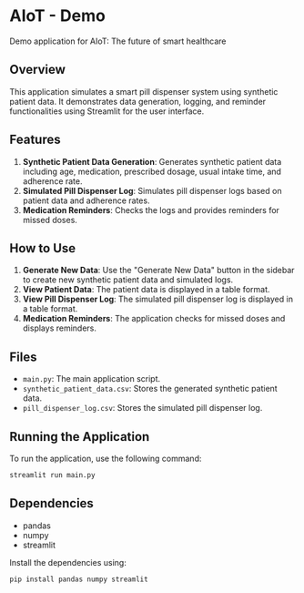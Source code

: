# AIoT - Demo
Demo application for AIoT: The future of smart healthcare

## Overview
This application simulates a smart pill dispenser system using synthetic patient data. It demonstrates data generation, logging, and reminder functionalities using Streamlit for the user interface.

## Features
1. **Synthetic Patient Data Generation**: Generates synthetic patient data including age, medication, prescribed dosage, usual intake time, and adherence rate.
2. **Simulated Pill Dispenser Log**: Simulates pill dispenser logs based on patient data and adherence rates.
3. **Medication Reminders**: Checks the logs and provides reminders for missed doses.

## How to Use
1. **Generate New Data**: Use the "Generate New Data" button in the sidebar to create new synthetic patient data and simulated logs.
2. **View Patient Data**: The patient data is displayed in a table format.
3. **View Pill Dispenser Log**: The simulated pill dispenser log is displayed in a table format.
4. **Medication Reminders**: The application checks for missed doses and displays reminders.

## Files
- `main.py`: The main application script.
- `synthetic_patient_data.csv`: Stores the generated synthetic patient data.
- `pill_dispenser_log.csv`: Stores the simulated pill dispenser log.

## Running the Application
To run the application, use the following command:
```bash
streamlit run main.py
```

## Dependencies
- pandas
- numpy
- streamlit

Install the dependencies using:
```bash
pip install pandas numpy streamlit
```
